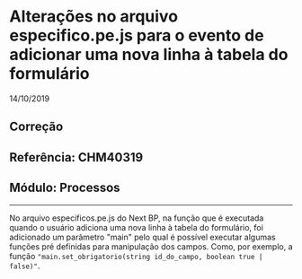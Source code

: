 # Alterações no arquivo especifico.pe.js para o evento de adicionar uma nova linha à tabela do formulário
14/10/2019
## Correção
## Referência: CHM40319
## Módulo: Processos
***

No arquivo especificos.pe.js do Next BP, na função que é executada quando o usuário adiciona uma nova linha à tabela do formulário, foi adicionado um parâmetro "main" pelo qual é possível executar algumas funções pré definidas para manipulação dos campos. Como, por exemplo, a função `"main.set_obrigatorio(string id_do_campo, boolean true | false)"`.

